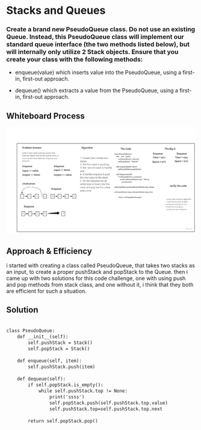 # Stacks and Queues
### Create a brand new PseudoQueue class. Do not use an existing Queue. Instead, this PseudoQueue class will implement our standard queue interface (the two methods listed below), but will internally only utilize 2 Stack objects. Ensure that you create your class with the following methods:

+ enqueue(value) which inserts value into the PseudoQueue, using a first-in, first-out approach.

+ dequeue() which extracts a value from the PseudoQueue, using a first-in, first-out approach.

## Whiteboard Process
![The San Juan Mountains are beautiful!](stack_and_queue/whiteBoared/stack-queue-pseudo.jpg "San Juan Mountains")

## Approach & Efficiency

i started with creating a class called PseudoQueue, that takes two stacks as an input, to create a proper pushStack and popStack to the Queue. then i came up with two solutions for this code challenge, one with using push and pop methods from stack class, and one without it, i think that they both are efficient for such a situation.

## Solution
```

class PseudoQueue:
    def __init__(self):
        self.pushStack = Stack()
        self.popStack = Stack()

    def enqueue(self, item):
        self.pushStack.push(item)

    def dequeue(self):
        if self.popStack.is_empty():
            while self.pushStack.top != None:
                print('ssss')
                self.popStack.push(self.pushStack.top.value)
                self.pushStack.top=self.pushStack.top.next
            
        return self.popStack.pop()
             

```
